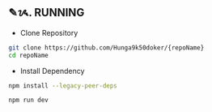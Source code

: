 ## ✎ᝰ. RUNNING

- Clone Repository

```bash
git clone https://github.com/Hunga9k50doker/{repoName}
cd repoName
```

- Install Dependency

```bash
npm install --legacy-peer-deps
```

```bash
npm run dev
```
